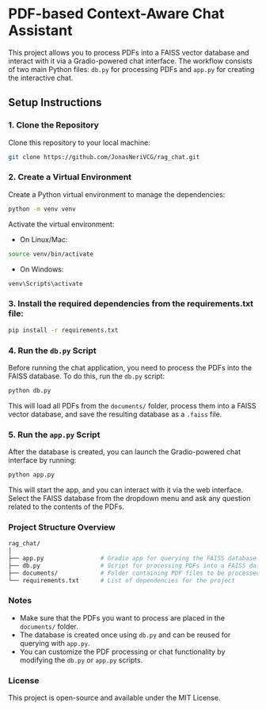 # PDF-based Context-Aware Chat Assistant

This project allows you to process PDFs into a FAISS vector database and interact with it via a Gradio-powered chat interface. The workflow consists of two main Python files: `db.py` for processing PDFs and `app.py` for creating the interactive chat.

## Setup Instructions

### 1. Clone the Repository
Clone this repository to your local machine:

```bash
git clone https://github.com/JonasNeriVCG/rag_chat.git
```

### 2. Create a Virtual Environment

Create a Python virtual environment to manage the dependencies:

```bash
python -m venv venv
```

Activate the virtual environment:

* On Linux/Mac:

```bash
source venv/bin/activate
```

* On Windows:

```bash
venv\Scripts\activate
```

### 3. Install the required dependencies from the requirements.txt file:

```bash
pip install -r requirements.txt
```

### 4. Run the `db.py` Script

Before running the chat application, you need to process the PDFs into the FAISS database. To do this, run the `db.py` script:

```bash
python db.py
```

This will load all PDFs from the `documents/` folder, process them into a FAISS vector database, and save the resulting database as a `.faiss` file.

### 5. Run the `app.py` Script

After the database is created, you can launch the Gradio-powered chat interface by running:

```bash
python app.py
```

This will start the app, and you can interact with it via the web interface. Select the FAISS database from the dropdown menu and ask any question related to the contents of the PDFs.

### Project Structure Overview

```bash
rag_chat/
│
├── app.py                # Gradio app for querying the FAISS database
├── db.py                 # Script for processing PDFs into a FAISS database
├── documents/            # Folder containing PDF files to be processed
└── requirements.txt      # List of dependencies for the project
```

### Notes

* Make sure that the PDFs you want to process are placed in the `documents/` folder.
* The database is created once using `db.py` and can be reused for querying with `app.py`.
* You can customize the PDF processing or chat functionality by modifying the `db.py` or `app.py` scripts.

### License

This project is open-source and available under the MIT License.
